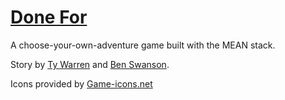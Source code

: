 # [Done For](http://donefor.bentswanson.com)
A choose-your-own-adventure game built with the MEAN stack.

Story by [Ty Warren](https://github.com/punkty) and [Ben Swanson](https://github.com/qwerji).

Icons provided by [Game-icons.net](http://game-icons.net)
